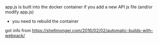 app.js is built into the docker container
if you add a new API js file (and/or modify app.js)
 - you need to rebuild the container


got info from 
https://shellmonger.com/2016/02/02/automatic-builds-with-webpack/
